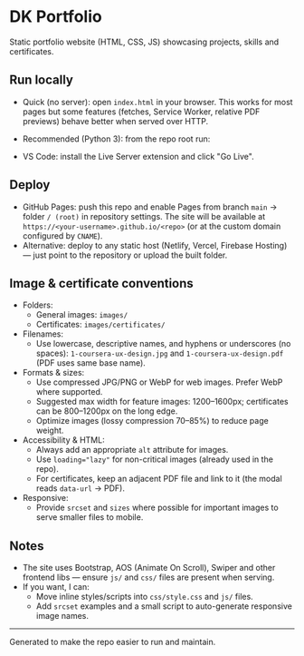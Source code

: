 # DK Portfolio

Static portfolio website (HTML, CSS, JS) showcasing projects, skills and certificates.

## Run locally

- Quick (no server): open `index.html` in your browser. This works for most pages but some features (fetches, Service Worker, relative PDF previews) behave better when served over HTTP.
- Recommended (Python 3): from the repo root run:



- VS Code: install the Live Server extension and click "Go Live".

## Deploy

- GitHub Pages: push this repo and enable Pages from branch `main` → folder `/ (root)` in repository settings. The site will be available at `https://<your-username>.github.io/<repo>` (or at the custom domain configured by `CNAME`).
- Alternative: deploy to any static host (Netlify, Vercel, Firebase Hosting) — just point to the repository or upload the built folder.

## Image & certificate conventions

- Folders:
  - General images: `images/`
  - Certificates: `images/certificates/`
- Filenames:
  - Use lowercase, descriptive names, and hyphens or underscores (no spaces):
    `1-coursera-ux-design.jpg` and `1-coursera-ux-design.pdf` (PDF uses same base name).
- Formats & sizes:
  - Use compressed JPG/PNG or WebP for web images. Prefer WebP where supported.
  - Suggested max width for feature images: 1200–1600px; certificates can be 800–1200px on the long edge.
  - Optimize images (lossy compression 70–85%) to reduce page weight.
- Accessibility & HTML:
  - Always add an appropriate `alt` attribute for images.
  - Use `loading="lazy"` for non-critical images (already used in the repo).
  - For certificates, keep an adjacent PDF file and link to it (the modal reads `data-url` → PDF).
- Responsive:
  - Provide `srcset` and `sizes` where possible for important images to serve smaller files to mobile.

## Notes

- The site uses Bootstrap, AOS (Animate On Scroll), Swiper and other frontend libs — ensure `js/` and `css/` files are present when serving.
- If you want, I can:
  - Move inline styles/scripts into `css/style.css` and `js/` files.
  - Add `srcset` examples and a small script to auto-generate responsive image names.

---
Generated to make the repo easier to run and maintain.